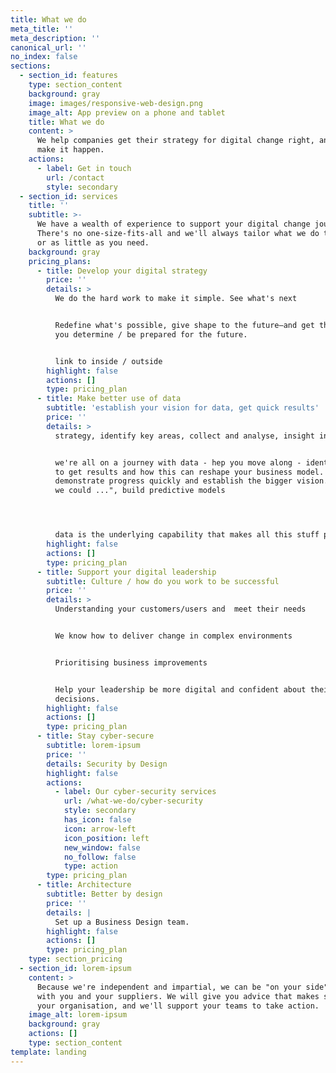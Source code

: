```yaml
---
title: What we do
meta_title: ''
meta_description: ''
canonical_url: ''
no_index: false
sections:
  - section_id: features
    type: section_content
    background: gray
    image: images/responsive-web-design.png
    image_alt: App preview on a phone and tablet
    title: What we do
    content: >
      We help companies get their strategy for digital change right, and we help
      make it happen.
    actions:
      - label: Get in touch
        url: /contact
        style: secondary
  - section_id: services
    title: ''
    subtitle: >-
      We have a wealth of experience to support your digital change journey.
      There's no one-size-fits-all and we'll always tailor what we do to as much
      or as little as you need.
    background: gray
    pricing_plans:
      - title: Develop your digital strategy
        price: ''
        details: >
          We do the hard work to make it simple. See what's next


          Redefine what's possible, give shape to the future—and get there.Help
          you determine / be prepared for the future.


          link to inside / outside
        highlight: false
        actions: []
        type: pricing_plan
      - title: Make better use of data
        subtitle: 'establish your vision for data, get quick results'
        price: ''
        details: >
          strategy, identify key areas, collect and analyse, insight into action


          we're all on a journey with data - hep you move along - identify where
          to get results and how this can reshape your business model.
          demonstrate progress quickly and establish the bigger vision. "what if
          we could ...", build predictive models




          data is the underlying capability that makes all this stuff possible
        highlight: false
        actions: []
        type: pricing_plan
      - title: Support your digital leadership
        subtitle: Culture / how do you work to be successful
        price: ''
        details: >
          Understanding your customers/users and  meet their needs


          We know how to deliver change in complex environments


          Prioritising business improvements


          Help your leadership be more digital and confident about their
          decisions.
        highlight: false
        actions: []
        type: pricing_plan
      - title: Stay cyber-secure
        subtitle: lorem-ipsum
        price: ''
        details: Security by Design
        highlight: false
        actions:
          - label: Our cyber-security services
            url: /what-we-do/cyber-security
            style: secondary
            has_icon: false
            icon: arrow-left
            icon_position: left
            new_window: false
            no_follow: false
            type: action
        type: pricing_plan
      - title: Architecture
        subtitle: Better by design
        price: ''
        details: |
          Set up a Business Design team.
        highlight: false
        actions: []
        type: pricing_plan
    type: section_pricing
  - section_id: lorem-ipsum
    content: >
      Because we're independent and impartial, we can be "on your side" working
      with you and your suppliers. We will give you advice that makes sense in
      your organisation, and we'll support your teams to take action.
    image_alt: lorem-ipsum
    background: gray
    actions: []
    type: section_content
template: landing
---
```

